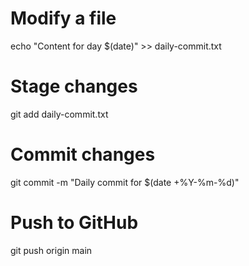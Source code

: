 # Modify a file
echo "Content for day $(date)" >> daily-commit.txt

# Stage changes
git add daily-commit.txt

# Commit changes
git commit -m "Daily commit for $(date +%Y-%m-%d)"

# Push to GitHub
git push origin main
